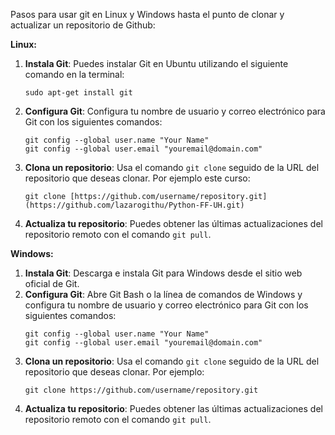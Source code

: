 Pasos para usar git en Linux y Windows hasta el punto de clonar y actualizar un repositorio de Github:

**Linux:**

1. **Instala Git**: Puedes instalar Git en Ubuntu utilizando el siguiente comando en la terminal:
   ```
   sudo apt-get install git
   ```
2. **Configura Git**: Configura tu nombre de usuario y correo electrónico para Git con los siguientes comandos:
   ```
   git config --global user.name "Your Name"
   git config --global user.email "youremail@domain.com"
   ```
3. **Clona un repositorio**: Usa el comando `git clone` seguido de la URL del repositorio que deseas clonar. Por ejemplo este curso:
   ```
   git clone [https://github.com/username/repository.git](https://github.com/lazarogithu/Python-FF-UH.git)
   ```
4. **Actualiza tu repositorio**: Puedes obtener las últimas actualizaciones del repositorio remoto con el comando `git pull`.

**Windows:**

1. **Instala Git**: Descarga e instala Git para Windows desde el sitio web oficial de Git.
2. **Configura Git**: Abre Git Bash o la línea de comandos de Windows y configura tu nombre de usuario y correo electrónico para Git con los siguientes comandos:
   ```
   git config --global user.name "Your Name"
   git config --global user.email "youremail@domain.com"
   ```
3. **Clona un repositorio**: Usa el comando `git clone` seguido de la URL del repositorio que deseas clonar. Por ejemplo:
   ```
   git clone https://github.com/username/repository.git
   ```
4. **Actualiza tu repositorio**: Puedes obtener las últimas actualizaciones del repositorio remoto con el comando `git pull`.
